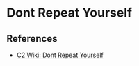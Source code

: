 # Dont Repeat Yourself

## References

* [C2 Wiki: Dont Repeat Yourself](https://c2.com/cgi/wiki?DontRepeatYourself)
